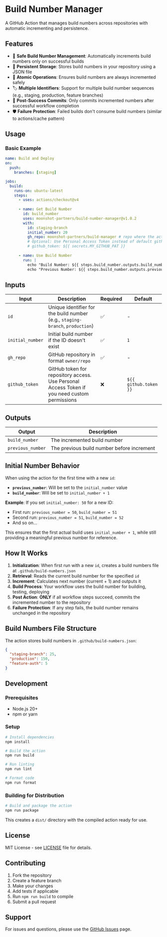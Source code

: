 # Build Number Manager

A GitHub Action that manages build numbers across repositories with automatic incrementing and persistence.

## Features

- 🔢 **Safe Build Number Management**: Automatically increments build numbers only on successful builds
- 💾 **Persistent Storage**: Stores build numbers in your repository using a JSON file
- 🔄 **Atomic Operations**: Ensures build numbers are always incremented safely
- 🏷️ **Multiple Identifiers**: Support for multiple build number sequences (e.g., staging, production, feature branches)
- 📝 **Post-Success Commits**: Only commits incremented numbers after successful workflow completion
- 🛡️ **Failure Protection**: Failed builds don't consume build numbers (similar to actions/cache pattern)

## Usage

### Basic Example

```yaml
name: Build and Deploy
on:
  push:
    branches: [staging]

jobs:
  build:
    runs-on: ubuntu-latest
    steps:
      - uses: actions/checkout@v4
      
      - name: Get Build Number
        id: build_number
        uses: moonshot-partners/build-number-manager@v1.0.2
        with:
          id: staging-branch
          initial_number: 20
          gh_repo: moonshot-partners/build-manager # repo where the action will store the state
          # Optional: Use Personal Access Token instead of default github.token
          # github_token: ${{ secrets.MY_GITHUB_PAT }}
          
      - name: Use Build Number
        run: |
          echo "Build Number: ${{ steps.build_number.outputs.build_number }}"
          echo "Previous Number: ${{ steps.build_number.outputs.previous_number }}"
```



## Inputs

| Input | Description | Required | Default |
|-------|-------------|----------|---------|
| `id` | Unique identifier for the build number (e.g., `staging-branch`, `production`) | ✅ | - |
| `initial_number` | Initial build number if the ID doesn't exist | ✅ | `1` |
| `gh_repo` | GitHub repository in format `owner/repo` | ✅ | - |
| `github_token` | GitHub token for repository access. Use Personal Access Token if you need custom permissions | ❌ | `${{ github.token }}` |

## Outputs

| Output | Description |
|--------|-------------|
| `build_number` | The incremented build number |
| `previous_number` | The previous build number before increment |

## Initial Number Behavior

When using the action for the first time with a new `id`:

- **`previous_number`**: Will be set to the `initial_number` value
- **`build_number`**: Will be set to `initial_number + 1`

**Example**: If you set `initial_number: 50` for a new ID:
- First run: `previous_number = 50`, `build_number = 51`
- Second run: `previous_number = 51`, `build_number = 52`
- And so on...

This ensures that the first actual build uses `initial_number + 1`, while still providing a meaningful previous number for reference.

## How It Works

1. **Initialization**: When first run with a new `id`, creates a build numbers file at `.github/build-numbers.json`
2. **Retrieval**: Reads the current build number for the specified `id`
3. **Increment**: Calculates next number (current + 1) and outputs it
4. **Build Process**: Your workflow uses the build number for building, testing, deploying
5. **Post Action**: **ONLY** if all workflow steps succeed, commits the incremented number to the repository
6. **Failure Protection**: If any step fails, the build number remains unchanged in the repository

## Build Numbers File Structure

The action stores build numbers in `.github/build-numbers.json`:

```json
{
  "staging-branch": 25,
  "production": 150,
  "feature-auth": 5
}
```

## Development

### Prerequisites

- Node.js 20+
- npm or yarn

### Setup

```bash
# Install dependencies
npm install

# Build the action
npm run build

# Run linting
npm run lint

# Format code
npm run format
```

### Building for Distribution

```bash
# Build and package the action
npm run package
```

This creates a `dist/` directory with the compiled action ready for use.

## License

MIT License - see [LICENSE](LICENSE) file for details.

## Contributing

1. Fork the repository
2. Create a feature branch
3. Make your changes
4. Add tests if applicable
5. Run `npm run build` to compile
6. Submit a pull request

## Support

For issues and questions, please use the [GitHub Issues](https://github.com/moonshot-partners/build-number-manager/issues) page. 
